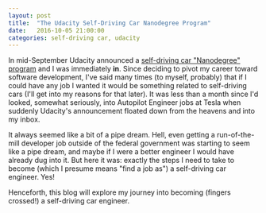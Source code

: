 ```yaml
---
layout: post
title:  "The Udacity Self-Driving Car Nanodegree Program"
date:   2016-10-05 21:00:00 
categories: self-driving car, udacity
---
```

In mid-September Udacity announced a [self-driving car "Nanodegree" program](http://www.udacity.com/drive) and I was immediately **in**. Since deciding to pivot my career toward software development, I've said many times (to myself, probably) that if I could have any job I wanted it would be something related to self-driving cars (I'll get into my reasons for that later). It was less than a month since I'd looked, somewhat seriously, into Autopilot Engineer jobs at Tesla when suddenly Udacity's announcement floated down from the heavens and into my inbox. 

It always seemed like a bit of a pipe dream. Hell, even getting a run-of-the-mill developer job outside of the federal government was starting to seem like a pipe dream, and maybe if I were a better engineer I would have already dug into it. But here it was: exactly the steps I need to take to become (which I presume means "find a job as") a self-driving car engineer. Yes!

Henceforth, this blog will explore my journey into becoming (fingers crossed!) a self-driving car engineer. 

